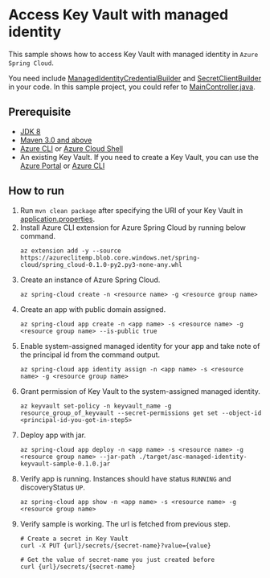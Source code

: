 # Access Key Vault with managed identity

This sample shows how to access Key Vault with managed identity in `Azure Spring Cloud`.

You need include [ManagedIdentityCredentialBuilder](https://docs.microsoft.com/en-us/java/api/com.azure.identity.managedidentitycredentialbuilder?view=azure-java-stable) and [SecretClientBuilder](https://docs.microsoft.com/en-us/java/api/com.azure.security.keyvault.secrets.secretclientbuilder?view=azure-java-stable) in your code. In this sample project, you could refer to [MainController.java](https://github.com/Azure-Samples/Azure-Spring-Cloud-Samples/blob/master/managed-identity-keyvault/src/main/java/com/microsoft/azure/MainController.java#L28). 

## Prerequisite

* [JDK 8](https://docs.microsoft.com/en-us/azure/java/jdk/java-jdk-install)
* [Maven 3.0 and above](http://maven.apache.org/install.html)
* [Azure CLI](https://docs.microsoft.com/en-us/cli/azure/install-azure-cli?view=azure-cli-latest) or [Azure Cloud Shell](https://docs.microsoft.com/en-us/azure/cloud-shell/overview)
* An existing Key Vault. If you need to create a Key Vault, you can use the [Azure Portal](https://docs.microsoft.com/en-us/azure/key-vault/secrets/quick-create-portal) or [Azure CLI](https://docs.microsoft.com/en-us/cli/azure/keyvault?view=azure-cli-latest#az-keyvault-create)

## How to run 

1. Run `mvn clean package` after specifying the URI of your Key Vault in [application.properties](./src/main/resources/application.properties).
2. Install Azure CLI extension for Azure Spring Cloud by running below command.
    ```
    az extension add -y --source https://azureclitemp.blob.core.windows.net/spring-cloud/spring_cloud-0.1.0-py2.py3-none-any.whl
    ```
3. Create an instance of Azure Spring Cloud.
    ```
    az spring-cloud create -n <resource name> -g <resource group name>
    ```
4. Create an app with public domain assigned.
    ```
    az spring-cloud app create -n <app name> -s <resource name> -g <resource group name> --is-public true 
    ```
5. Enable system-assigned managed identity for your app and take note of the principal id from the command output.
   ```
   az spring-cloud app identity assign -n <app name> -s <resource name> -g <resource group name>
   ```
6. Grant permission of Key Vault to the system-assigned managed identity.
    ```
    az keyvault set-policy -n keyvault_name -g resource_group_of_keyvault --secret-permissions get set --object-id <principal-id-you-got-in-step5>
    ```
7. Deploy app with jar.
    ```
    az spring-cloud app deploy -n <app name> -s <resource name> -g <resource group name> --jar-path ./target/asc-managed-identity-keyvault-sample-0.1.0.jar
    ```
8.  Verify app is running. Instances should have status `RUNNING` and discoveryStatus `UP`. 
    ```
    az spring-cloud app show -n <app name> -s <resource name> -g <resource group name>
    ```
9. Verify sample is working. The url is fetched from previous step.
    ```
    # Create a secret in Key Vault
    curl -X PUT {url}/secrets/{secret-name}?value={value}

    # Get the value of secret-name you just created before
    curl {url}/secrets/{secret-name}
    ```